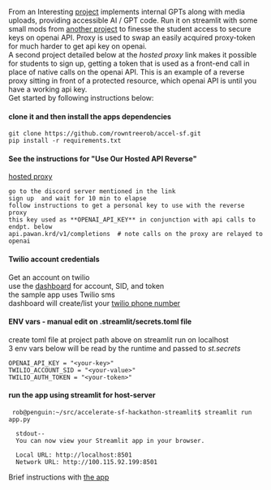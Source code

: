 From an Interesting [project](https://github.com/elizabethsiegle/accelerate-sf-hackathon-streamlit)  implements internal GPTs along with media uploads, providing accessible AI / GPT code. Run it on streamlit with some small mods from [another project](https://github.com/PawanOsman/ChatGPT/tree/main#use-our-hosted-api-reverse-proxy) to finesse the student access to secure keys on openai API.  Proxy is used to swap an easily acquired proxy-token for much harder to get api key on openai.   
A second project detailed below at the *hosted proxy* link makes it possible for students to sign up, getting a token that is used as a front-end call in place of native calls on the openai API. This is an example of a reverse proxy sitting in front of a protected resource, which openai API is until you have a working api key.   
Get started by following instructions below: 

#### clone it and then install the apps dependencies 
```
git clone https://github.com/rowntreerob/accel-sf.git
pip install -r requirements.txt
```

#### See the instructions for  "Use Our Hosted API Reverse"
[hosted proxy](https://github.com/PawanOsman/ChatGPT/tree/main#use-our-hosted-api-reverse-proxy)  
```
go to the discord server mentioned in the link
sign up  and wait for 10 min to elapse  
follow instructions to get a personal key to use with the reverse proxy
this key used as **OPENAI_API_KEY** in conjunction with api calls to endpt. below  
api.pawan.krd/v1/completions  # note calls on the proxy are relayed to openai
```
#### Twilio account credentials
Get an account on twilio  
use the [dashboard](https://console.twilio.com/us1/account/keys-credentials/api-keys) for account, SID, and token  
the sample app uses Twilio sms  
dashboard will create/list your [twilio phone number](https://console.twilio.com/us1/develop/phone-numbers/manage/incoming)  
#### ENV vars - manual edit on .streamlit/secrets.toml file
create toml file at project path above
on streamlit run on localhost  
3 env vars below will be read by the runtime and passed to *st.secrets*
```
OPENAI_API_KEY = "<your-key>"
TWILIO_ACCOUNT_SID = "<your-value>"
TWILIO_AUTH_TOKEN = "<your-token>"
```
#### run the app using streamlit for host-server  
```
 rob@penguin:~/src/accelerate-sf-hackathon-streamlit$ streamlit run app.py  
```
```
  stdout--
  You can now view your Streamlit app in your browser.

  Local URL: http://localhost:8501
  Network URL: http://100.115.92.199:8501 
  ```
     
   
Brief instructions with [the app](https://youtu.be/kYDMzAhe8dw)   	
